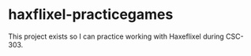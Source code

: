 # haxflixel-practicegames

This project exists so I can practice working with Haxeflixel during CSC-303.

